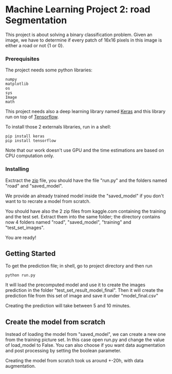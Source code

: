 # Machine Learning Project 2: road Segmentation

This project is about solving a binary classification problem. Given an image, we have to determine if every patch of 16x16 pixels in this image is either a road or not {1 or 0}.

### Prerequisites

The project needs some python libraries:
```
numpy
matplotlib
os
sys
Image
math
```

This project needs also a deep learning library named [Keras](https://keras.io/) and this library run on top of [Tensorflow](https://www.tensorflow.org/).

To install those 2 externals libraries, run in a shell:
```
pip install keras
pip install tensorflow
```

Note that our work doesn't use GPU and the time estimations are based on CPU computation only.


### Installing

Exctract the [zip](https://github.com/NicoBrun/cs433-machine-learning/blob/master/Project%202/road_segmentation.zip) file, you should have the file "run.py" and the folders named "road" and "saved_model". 

We provide an already trained model inside the "saved_model" if you don't want to to recrate a model from scratch.

You should have also the 2 zip files from kaggle.com containing the training and the test set.
Extract them into the same folder; the directory contains now 4 folders named "road", "saved_model", "training" and "test_set_images".

You are ready!


## Getting Started

To get the prediction file; in shell, go to project directory and then run

```
python run.py
```

It will load the precomputed model and use it to create the images prediction in the folder "test_set_result_model_final".
Then it will create the prediction file from this set of image and save it under "model_final.csv"

Creating the prediction will take between 5 and 10 minutes.

## Create the model from scratch

Instead of loading the model from "saved_model", we can create a new one from the training picture set.
In this case open run.py and change the value of load_model to False.
You can also choose if you want data augmentation and post processing by setting the boolean parameter.

Creating the model from scratch took us around +-20h, with data augmentation.
